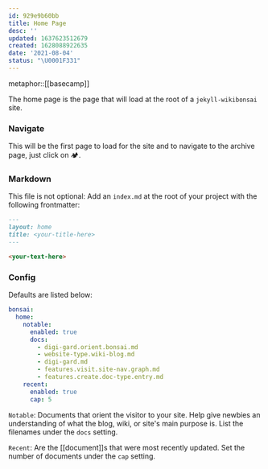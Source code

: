 ```yaml
---
id: 929e9b60bb
title: Home Page
desc: ''
updated: 1637623512679
created: 1628088922635
date: '2021-08-04'
status: "\U0001F331"
---
```


metaphor::[[basecamp]]


The home page is the page that will load at the root of a `jekyll-wikibonsai` site.

### Navigate

This will be the first page to load for the site and to navigate to the archive page, just click on 🏕.

### Markdown

This file is not optional: Add an `index.md` at the root of your project with the following frontmatter:

```markdown
---
layout: home
title: <your-title-here>
---

<your-text-here>
```

### Config

Defaults are listed below:

```yaml
bonsai:
  home:
    notable: 
      enabled: true
      docs:
        - digi-gard.orient.bonsai.md
        - website-type.wiki-blog.md
        - digi-gard.md
        - features.visit.site-nav.graph.md
        - features.create.doc-type.entry.md
    recent: 
      enabled: true
      cap: 5
```

`Notable`: Documents that orient the visitor to your site. Help give newbies an understanding of what the blog, wiki, or site's main purpose is. List the filenames under the `docs` setting.

`Recent`: Are the [[document]]s that were most recently updated. Set the number of documents under the `cap` setting.
